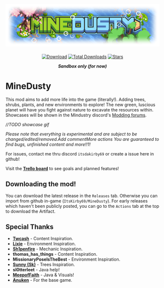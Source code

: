 # <div align=center>![Logo](assets/sprites/icon-git.png?)</div>
<div align="center">

[![Download](https://img.shields.io/github/v/release/ItsKirby69/MineDusty?color=a6d626&include_prereleases&label=DOWNLOAD%20LATEST%20RELEASE&logo=github&logoColor=a6d626&style=for-the-badge)](https://github.com/ItsKirby69/MineDusty/releases)
[![Total Downloads](https://img.shields.io/github/downloads/ItsKirby69/MineDusty/total?color=6083b0&label&logo=docusign&logoColor=white&style=for-the-badge)](https://github.com/ItsKirby69/MineDusty/releases)
[![Stars](https://img.shields.io/github/stars/ItsKirby69/MineDusty?style=for-the-badge&label=⭐%20Stars&color=6083b0)](https://github.com/ItsKirby69/MineDusty)

***Sandbox only (for now)***
</div>

# MineDusty
This mod aims to add more life into the game (literally!). Adding trees, shrubs, plants, and new environments to explore! The new green, luscious planet will have you fight against nature to excavate the resources within.
Showcases will be shown in the Mindustry discord's [Modding forums](https://discord.com/channels/391020510269669376/1395862844427210862).

*//TODO showcase gif*

*Please note that everything is experimental and are subject to be changed/edited/removed.Add commentMore actions
You are guaranteed to find bugs, unfinished content and more!!1!*

For issues, contact me thru discord `itsdakirby69` or create a issue here in github!

Visit the **[Trello board](https://trello.com/b/1wTgcEBs/minedusty)** to see goals and planned features!

## Downloading the mod!
You can download the latest release in the `Releases` tab. Otherwise you can import from github in-game (`ItsKirby69/MineDusty`). 
For early releases which haven't been publicly posted, you can go to the `Actions` tab at the top to download the Artifact.

## Special Thanks
- **[Twcash](https://github.com/Twcash/)** - Content Inspiration.
- **[Lixie](https://github.com/LixieWulf/)** - Environment Inspiration.
- **[Sh1penfire](https://github.com/Sh1penfire/)** - Mechanic Inspiration.
- **thomas_has_things** - Content Inspiration.
- **MissionaryPoseIsTheBest** - Environment Inspiration.
- **[Sunny (Sk)](https://github.com/sk7725)** - Trees Inspiration.
- **sl0tterleet** - Java help!
- **[MeepofFaith](https://github.com/MEEPofFaith)** - Java & Visuals!
- **[Anuken](https://github.com/Anuken)** - For the base game.
